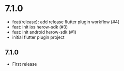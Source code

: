# 7.1.0
- feat(release): add release flutter plugin workflow (#4)
- feat: init ios herow-sdk (#3)
- feat: init android herow-sdk (#1)
- initial flutter plugin project
## 7.1.0

* First release
